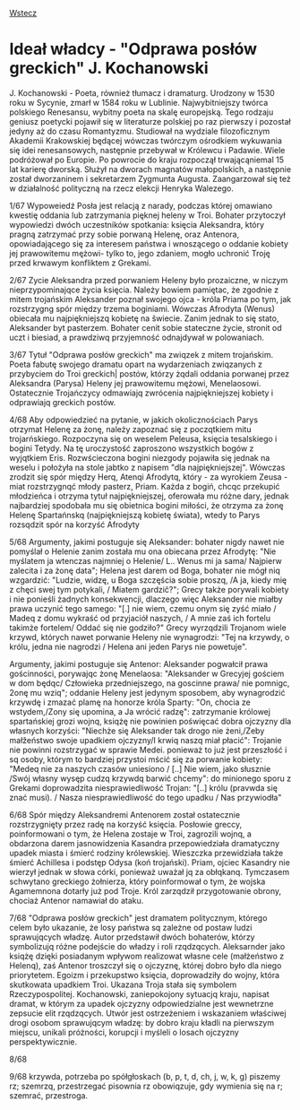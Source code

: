 [Wstecz](../polski.md)

# Ideał władcy - "Odprawa posłów greckich" J. Kochanowski

J. Kochanowski - Poeta, również tłumacz i dramaturg. Urodzony w 1530 roku w Sycynie, zmarł w 1584 roku w Lublinie. Najwybitniejszy twórca polskiego Renesansu, wybitny poeta na skalę europejską. Tego rodzaju geniusz poetycki pojawił się w literaturze polskiej po raz pierwszy i pozostał jedyny aż do czasu Romantyzmu. Studiował na wydziale filozoficznym Akademii Krakowskiej będącej wówczas twórczym ośrodkiem wykuwania się idei renesansowych, następnie przebywał w Królewcu i Padawie. Wiele podróżował po Europie. Po powrocie do kraju rozpoczął trwającąniemal 15 lat karierę dworską. Służył na dworach magnatów małopolskich, a następnie został dworzaninem i sekretarzem Zygmunta Augusta. Zaangarzował się też w działalność polityczną na rzecz elekcji Henryka Walezego.

1/67 Wypoweiedź Posła jest relacją z narady, podczas której omawiano kwestię oddania lub zatrzymania pięknej heleny w Troi. Bohater przytoczył wypowiedzi dwóch uczestników spotkania: księcia Aleksandra, który pragną zatrzymać przy sobie porwaną Helenę, oraz Antenora, opowiadającego się za interesem państwa i wnoszącego o oddanie kobiety jej prawowitemu mężowi- tylko to, jego zdaniem, mogło uchronić Troję przed krwawym konfliktem z Grekami.

2/67 Zycie Aleksandra przed porwaniem Heleny było prozaiczne, w niczym nieprzypominajqce życia księcia. Należy bowiem pamiętac, że zgodnie z mitem trojańskim Aleksander poznał swojego ojca - króla Priama po tym, jak rozstrzygng spór między trzema boginiami. Wówczas Afrodyta (Wenus) obiecała mu najpiękniejszq kobietę na šwiecie. Zanim jednak to się stato, Aleksander byt pasterzem. Bohater cenit sobie stateczne życie, stronit od uczt i biesiad, a prawdziwq przyjemność odnajdywał w polowaniach.

3/67 Tytuł "Odprawa posłów greckich" ma zwiqzek z mitem trojańskim. Poeta fabutę swojego dramatu opart na wydarzeniach zwiqzanych z przybyciem do Troi greckich| postów, którzy żqdali oddania porwanej przez Aleksandra (Parysa) Heleny jej prawowitemu mężowi, Menelaosowi. Ostatecznie Trojańczycy odmawiajq zwrócenia najpiękniejszej kobiety i odprawiajq greckich postów.

4/68 Aby odpowiedzieć na pytanie, w jakich okolicznościach Parys otrzymat Helenę za żonę, należy zapoznać się z poczqtkiem mitu trojarńskiego. Rozpoczyna się on weselem Peleusa, księcia tesalskiego i bogini Tetydy. Na tę uroczystość zaproszono wszystkich bogów z wyjqtkiem Eris. Rozwścieczona bogini niezgody pojawiła się jednak na weselu i położyła na stole jabtko z napisem "dla najpiękniejszej". Wówczas zrodzit się spór między Herq, Atenqi Afrodytq, który - za wyrokiem Zeusa - miat rozstrzygnqć młody pasterz, Priam. Każda z bogiń, chcqc przekupić młodzieńca i otrzyma tytuł najpiękniejszej, oferowała mu różne dary, jednak najbardziej spodobała mu się obietnica bogini miłości, że otrzyma za żonę Helenę Spartańnskq (najpiękniejszą kobietę świata), wtedy to Parys rozsqdzit spór na korzyść Afrodyty

5/68 Argumenty, jakimi postuguje się Aleksander: bohater nigdy nawet nie pomyślał o Helenie zanim została mu ona obiecana przez Afrodytę: "Nie myślatem ja wtenczas najmniej o Helenie/ L.. Wenus mi ja sama/ Najpierw zalecita i za żonę data"; Helena jest darem od Boga, bohater nie mógł niq wzgardzić: "Ludzie, widzę, u Boga szczęścia sobie proszq, /A ja, kiedy mię z chęci swej tym potykali, / Miatem gardzič?"; Grecy także porywali kobiety i nie ponieśli żadnych konsekwencji, dlaczego więc Aleksander nie miałby prawa uczynić tego samego: "[.] nie wiem, czemu onym się zyść miało / Madeq z domu wykraść od przyjaciół naszych, / A mnie zaś ich fortelu takimże fortelem/ Oddać się nie godziło?" Grecy wyrzqdzili Trojanom wiele krzywd, których nawet porwanie Heleny nie wynagrodzi: "Tej na krzywdy, o królu, jedna nie nagrodzi / Helena ani jeden Parys nie powetuje".

Argumenty, jakimi postuguje się Antenor: Aleksander pogwałcił prawa gościnności, porywajqc żonę Menelaosa: "Aleksander w Grecyjej gościem w dom będqc/ Człowieka przedniejszego, na goscinne prawa/ nie pomnigc, 2onę mu wziq"; oddanie Heleny jest jedynym sposobem, aby wynagrodzić krzywdę i zmazać plamę na honorze króla Sparty: "On, chocia ze wstydem,/Zony się upomina, a Ja wrócić radzę": zatrzymanie królowej spartańskiej grozi wojnq, ksiqżę nie powinien poświęcać dobra ojczyzny dla własnych korzyści: "Niechże się Aleksander tak drogo nie żeni,/Zeby małžeństwo swoje upadkiem ojczyzny/I krwiq naszq miał płacić": Trojanie nie powinni rozstrzygać w sprawie Medei. ponieważ to już jest przeszłość i sq osoby, którym to bardziej przystoi mścić się za porwanie kobiety: "Medeq nie za naszych czasów uniesiono / [..] Nie wiem, jako słusznie /Swój własny wysęp cudzq krzywdq barwić chcemy": do minionego sporu z Grekami doprowadzita niesprawiedliwość Trojan: "[..] królu (pravwda się znać musi). / Nasza niesprawiedliwość do tego upadku / Nas przywiodła"

6/68 Spór między Aleksandremi Antenorem został ostatecznie rozstrzygnięty przez radę na korzyść księcia. Posłowie greccy, poinformowani o tym, że Helena zostaje w Troi, zagrozili wojnq, a obdarzona darem jasnowidzenia Kasandra przepowiedziała dramatyczny upadek miasta i śmierć rodziny królewskiej. Wieszczka przewidziała także śmierć Achillesa i podstęp Odysa (koń trojański). Priam, ojciec Kasandry nie wierzył jednak w słowa córki, ponieważ uważał jq za obłqkanq. Tymczasem schwytano greckiego żołnierza, który poinformował o tym, że wojska Agamemnona dotarły już pod Troje. Król zarzqdził przygotowanie obrony, chociaż Antenor namawiał do ataku.

7/68 "Odprawa posłów greckich" jest dramatem politycznym, którego celem było ukazanie, że losy państwa sq zależne od postaw ludzi sprawujqcych władzę. Autor przedstawił dwóch bohaterów, którzy symbolizujq różne podejście do władzy i roli rzqdzqcych. Aleksarnder jako ksiqżę dzięki posiadanym wpływom realizowat własne cele (małżeństwo z Helenq), zaś Antenor troszczył się o ojczyznę, której dobro było dla niego priorytetem. Egoizm i przekupstwo księcia, doprowadziły do wojny, która skutkowata upadkiem Troi. Ukazana Troja stała się symbolem Rzeczypospolitej. Kochanowski, zaniepokojony sytuacjq kraju, napisat dramat, w którym za upadek ojczyzny odpowiedzialne jest wewnetrzne zepsucie elit rzqdzqcych. Utwór jest ostrzeżeniem i wskazaniem właściwej drogi osobom sprawujqcym władzę: by dobro kraju kładli na pierwszym miejscu, unikali próżności, korupcji i myśleli o losach ojczyzny perspektywicznie.

8/68

9/68 krzywda, potrzeba po spółgłoskach (b, p, t, d, ch, j, w, k, g) piszemy rz; szemrzq, przestrzegać pisownia rz obowiqzuje, gdy wymienia się na r; szemrać, przestroga.